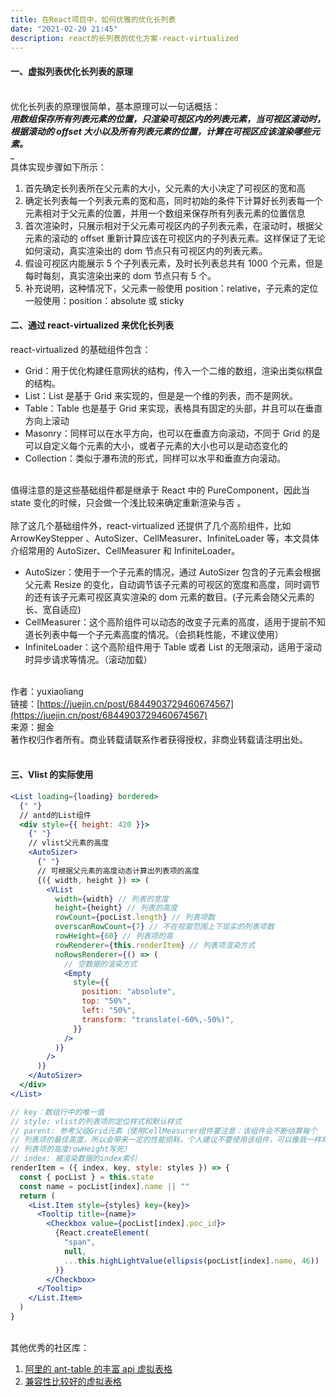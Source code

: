 ```yaml
---
title: 在React项目中，如何优雅的优化长列表
date: "2021-02-20 21:45"
description: react的长列表的优化方案-react-virtualized
---
```


<a name="TWtP7"></a>

#### 一、虚拟列表优化长列表的原理

<br />优化长列表的原理很简单，基本原理可以一句话概括：<br />_**用数组保存所有列表元素的位置，只渲染可视区内的列表元素，当可视区滚动时，根据滚动的 offset 大小以及所有列表元素的位置，计算在可视区应该渲染哪些元素。**_<br />\_<br />具体实现步骤如下所示：

1. 首先确定长列表所在父元素的大小，父元素的大小决定了可视区的宽和高
1. 确定长列表每一个列表元素的宽和高，同时初始的条件下计算好长列表每一个元素相对于父元素的位置，并用一个数组来保存所有列表元素的位置信息
1. 首次渲染时，只展示相对于父元素可视区内的子列表元素，在滚动时，根据父元素的滚动的 offset 重新计算应该在可视区内的子列表元素。这样保证了无论如何滚动，真实渲染出的 dom 节点只有可视区内的列表元素。
1. 假设可视区内能展示 5 个子列表元素，及时长列表总共有 1000 个元素，但是每时每刻，真实渲染出来的 dom 节点只有 5 个。
1. 补充说明，这种情况下，父元素一般使用 position：relative，子元素的定位一般使用：position：absolute 或 sticky

<a name="PXTg1"></a>

#### 二、通过 react-virtualized 来优化长列表

react-virtualized 的基础组件包含：

- Grid：用于优化构建任意网状的结构，传入一个二维的数组，渲染出类似棋盘的结构。
- List：List 是基于 Grid 来实现的，但是是一个维的列表，而不是网状。
- Table：Table 也是基于 Grid 来实现，表格具有固定的头部，并且可以在垂直方向上滚动
- Masonry：同样可以在水平方向，也可以在垂直方向滚动，不同于 Grid 的是可以自定义每个元素的大小，或者子元素的大小也可以是动态变化的
- Collection：类似于瀑布流的形式，同样可以水平和垂直方向滚动。

<br />值得注意的是这些基础组件都是继承于 React 中的 PureComponent，因此当 state 变化的时候，只会做一个浅比较来确定重新渲染与否 。<br />
<br />除了这几个基础组件外，react-virtualized 还提供了几个高阶组件，比如 ArrowKeyStepper 、AutoSizer、CellMeasurer、InfiniteLoader 等，本文具体介绍常用的 AutoSizer、CellMeasurer 和 InfiniteLoader。<br />

- AutoSizer：使用于一个子元素的情况，通过 AutoSizer 包含的子元素会根据父元素 Resize 的变化，自动调节该子元素的可视区的宽度和高度，同时调节的还有该子元素可视区真实渲染的 dom 元素的数目。(子元素会随父元素的长、宽自适应)
- CellMeasurer：这个高阶组件可以动态的改变子元素的高度，适用于提前不知道长列表中每一个子元素高度的情况。（会损耗性能，不建议使用）
- InfiniteLoader：这个高阶组件用于 Table 或者 List 的无限滚动，适用于滚动时异步请求等情况。（滚动加载）

<br />作者：yuxiaoliang<br />链接：[https://juejin.cn/post/6844903729460674567](https://juejin.cn/post/6844903729460674567)<br />来源：掘金<br />著作权归作者所有。商业转载请联系作者获得授权，非商业转载请注明出处。<br />
<br />

<a name="t7LD9"></a>

#### 三、Vlist 的实际使用

```jsx
<List loading={loading} bordered>
  {" "}
  // antd的List组件
  <div style={{ height: 420 }}>
    {" "}
    // vlist父元素的高度
    <AutoSizer>
      {" "}
      // 可根据父元素的高度动态计算出列表项的高度
      {({ width, height }) => (
        <VList
          width={width} // 列表的宽度
          height={height} // 列表的高度
          rowCount={pocList.length} // 列表项数
          overscanRowCount={7} // 不在视窗范围上下现实的列表项数
          rowHeight={60} // 列表项的高
          rowRenderer={this.renderItem} // 列表项渲染方式
          noRowsRenderer={() => (
            // 空数据的渲染方式
            <Empty
              style={{
                position: "absolute",
                top: "50%",
                left: "50%",
                transform: "translate(-60%,-50%)",
              }}
            />
          )}
        />
      )}
    </AutoSizer>
  </div>
</List>
```

```jsx
// key：数组行中的唯一值
// style: vlist的列表项的定位样式和默认样式
// parent: 参考父级Grid元素（使用CellMeasurer组件要注意：该组件会不断估算每个
// 列表项的最佳高度，所以会带来一定的性能损耗，个人建议不要使用该组件，可以像我一样将
// 列表项的高度rowHeight写死）
// index: 被渲染数据的index索引
renderItem = ({ index, key, style: styles }) => {
  const { pocList } = this.state
  const name = pocList[index].name || ""
  return (
    <List.Item style={styles} key={key}>
      <Tooltip title={name}>
        <Checkbox value={pocList[index].poc_id}>
          {React.createElement(
            "span",
            null,
            ...this.highLightValue(ellipsis(pocList[index].name, 46))
          )}
        </Checkbox>
      </Tooltip>
    </List.Item>
  )
}
```

<br />其他优秀的社区库：

1. [阿里的 ant-table 的丰富 api 虚拟表格](https://ali-react-table.js.org/docs/)
1. [兼容性比较好的虚拟表格](https://github.com/ctq123/ant-virtual-table)
